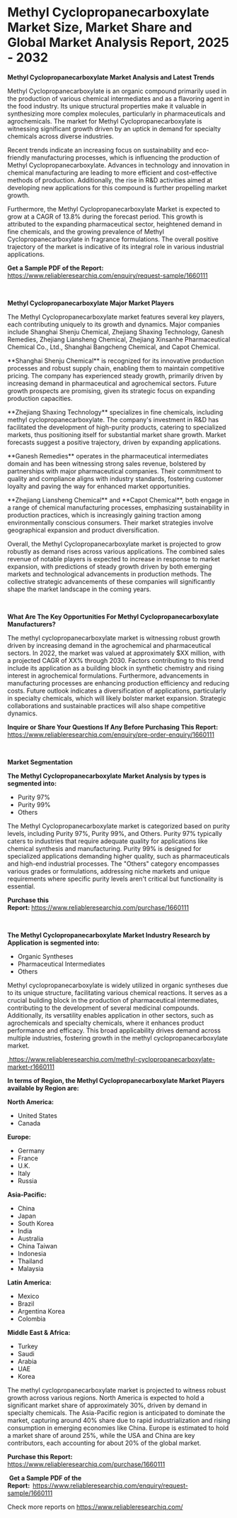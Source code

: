 <p><h1>Methyl Cyclopropanecarboxylate Market Size, Market Share and Global Market Analysis Report, 2025 - 2032</h1></p><p><strong>Methyl Cyclopropanecarboxylate Market Analysis and Latest Trends</strong></p>
<p><p>Methyl Cyclopropanecarboxylate is an organic compound primarily used in the production of various chemical intermediates and as a flavoring agent in the food industry. Its unique structural properties make it valuable in synthesizing more complex molecules, particularly in pharmaceuticals and agrochemicals. The market for Methyl Cyclopropanecarboxylate is witnessing significant growth driven by an uptick in demand for specialty chemicals across diverse industries.</p><p>Recent trends indicate an increasing focus on sustainability and eco-friendly manufacturing processes, which is influencing the production of Methyl Cyclopropanecarboxylate. Advances in technology and innovation in chemical manufacturing are leading to more efficient and cost-effective methods of production. Additionally, the rise in R&D activities aimed at developing new applications for this compound is further propelling market growth.</p><p>Furthermore, the Methyl Cyclopropanecarboxylate Market is expected to grow at a CAGR of 13.8% during the forecast period. This growth is attributed to the expanding pharmaceutical sector, heightened demand in fine chemicals, and the growing prevalence of Methyl Cyclopropanecarboxylate in fragrance formulations. The overall positive trajectory of the market is indicative of its integral role in various industrial applications.</p></p>
<p><strong>Get a Sample PDF of the Report:&nbsp;</strong> <a href="https://www.reliableresearchiq.com/enquiry/request-sample/1660111?utm_campaign=1876&utm_medium=2&utm_source=Github&utm_content=ia&utm_term=30012025&utm_id=methyl-cyclopropanecarboxylate">https://www.reliableresearchiq.com/enquiry/request-sample/1660111</a></p>
<p>&nbsp;</p>
<p><strong>Methyl Cyclopropanecarboxylate Major Market Players</strong></p>
<p><p>The Methyl Cyclopropanecarboxylate market features several key players, each contributing uniquely to its growth and dynamics. Major companies include Shanghai Shenju Chemical, Zhejiang Shaxing Technology, Ganesh Remedies, Zhejiang Liansheng Chemical, Zhejiang Xinsanhe Pharmaceutical Chemical Co., Ltd., Shanghai Bangcheng Chemical, and Capot Chemical.</p><p>**Shanghai Shenju Chemical** is recognized for its innovative production processes and robust supply chain, enabling them to maintain competitive pricing. The company has experienced steady growth, primarily driven by increasing demand in pharmaceutical and agrochemical sectors. Future growth prospects are promising, given its strategic focus on expanding production capacities.</p><p>**Zhejiang Shaxing Technology** specializes in fine chemicals, including methyl cyclopropanecarboxylate. The company's investment in R&D has facilitated the development of high-purity products, catering to specialized markets, thus positioning itself for substantial market share growth. Market forecasts suggest a positive trajectory, driven by expanding applications.</p><p>**Ganesh Remedies** operates in the pharmaceutical intermediates domain and has been witnessing strong sales revenue, bolstered by partnerships with major pharmaceutical companies. Their commitment to quality and compliance aligns with industry standards, fostering customer loyalty and paving the way for enhanced market opportunities.</p><p>**Zhejiang Liansheng Chemical** and **Capot Chemical**, both engage in a range of chemical manufacturing processes, emphasizing sustainability in production practices, which is increasingly gaining traction among environmentally conscious consumers. Their market strategies involve geographical expansion and product diversification.</p><p>Overall, the Methyl Cyclopropanecarboxylate market is projected to grow robustly as demand rises across various applications. The combined sales revenue of notable players is expected to increase in response to market expansion, with predictions of steady growth driven by both emerging markets and technological advancements in production methods. The collective strategic advancements of these companies will significantly shape the market landscape in the coming years.</p></p>
<p>&nbsp;</p>
<p><strong>What Are The Key Opportunities For Methyl Cyclopropanecarboxylate Manufacturers?</strong></p>
<p><p>The methyl cyclopropanecarboxylate market is witnessing robust growth driven by increasing demand in the agrochemical and pharmaceutical sectors. In 2022, the market was valued at approximately $XX million, with a projected CAGR of XX% through 2030. Factors contributing to this trend include its application as a building block in synthetic chemistry and rising interest in agrochemical formulations. Furthermore, advancements in manufacturing processes are enhancing production efficiency and reducing costs. Future outlook indicates a diversification of applications, particularly in specialty chemicals, which will likely bolster market expansion. Strategic collaborations and sustainable practices will also shape competitive dynamics.</p></p>
<p><strong>Inquire or Share Your Questions If Any Before Purchasing This Report:</strong> <a href="https://www.reliableresearchiq.com/enquiry/pre-order-enquiry/1660111?utm_campaign=1876&utm_medium=2&utm_source=Github&utm_content=ia&utm_term=30012025&utm_id=methyl-cyclopropanecarboxylate">https://www.reliableresearchiq.com/enquiry/pre-order-enquiry/1660111</a></p>
<p>&nbsp;</p>
<p><strong>Market Segmentation</strong></p>
<p><strong>The Methyl Cyclopropanecarboxylate Market Analysis by types is segmented into:</strong></p>
<p><ul><li>Purity 97%</li><li>Purity 99%</li><li>Others</li></ul></p>
<p><p>The Methyl Cyclopropanecarboxylate market is categorized based on purity levels, including Purity 97%, Purity 99%, and Others. Purity 97% typically caters to industries that require adequate quality for applications like chemical synthesis and manufacturing. Purity 99% is designed for specialized applications demanding higher quality, such as pharmaceuticals and high-end industrial processes. The "Others" category encompasses various grades or formulations, addressing niche markets and unique requirements where specific purity levels aren't critical but functionality is essential.</p></p>
<p><strong>Purchase this Report:&nbsp;</strong><a href="https://www.reliableresearchiq.com/purchase/1660111?utm_campaign=1876&utm_medium=2&utm_source=Github&utm_content=ia&utm_term=30012025&utm_id=methyl-cyclopropanecarboxylate">https://www.reliableresearchiq.com/purchase/1660111</a></p>
<p>&nbsp;</p>
<p><strong>The Methyl Cyclopropanecarboxylate Market Industry Research by Application is segmented into:</strong></p>
<p><ul><li>Organic Syntheses</li><li>Pharmaceutical Intermediates</li><li>Others</li></ul></p>
<p><p>Methyl cyclopropanecarboxylate is widely utilized in organic syntheses due to its unique structure, facilitating various chemical reactions. It serves as a crucial building block in the production of pharmaceutical intermediates, contributing to the development of several medicinal compounds. Additionally, its versatility enables application in other sectors, such as agrochemicals and specialty chemicals, where it enhances product performance and efficacy. This broad applicability drives demand across multiple industries, fostering growth in the methyl cyclopropanecarboxylate market.</p></p>
<p><a href="https://www.reliableresearchiq.com/methyl-cyclopropanecarboxylate-market-r1660111?utm_campaign=1876&utm_medium=2&utm_source=Github&utm_content=ia&utm_term=30012025&utm_id=methyl-cyclopropanecarboxylate">&nbsp;https://www.reliableresearchiq.com/methyl-cyclopropanecarboxylate-market-r1660111</a></p>
<p><strong>In terms of Region, the Methyl Cyclopropanecarboxylate Market Players available by Region are:</strong></p>
<p>
    <p> <strong> North America: </strong>
        <ul>
            <li>United States</li>
            <li>Canada</li>
        </ul>
        </p> 
    <p> <strong> Europe: </strong>
        <ul>
            <li>Germany</li>
            <li>France</li>
            <li>U.K.</li>
            <li>Italy</li>
            <li>Russia</li>
        </ul>
        </p> 
    <p> <strong> Asia-Pacific: </strong>
        <ul>
            <li>China</li>
            <li>Japan</li>
            <li>South Korea</li>
            <li>India</li>
            <li>Australia</li>
            <li>China Taiwan</li>
            <li>Indonesia</li>
            <li>Thailand</li>
            <li>Malaysia</li>
        </ul>
        </p> 
    <p> <strong> Latin America: </strong>
        <ul>
            <li>Mexico</li>
            <li>Brazil</li>
            <li>Argentina Korea</li>
            <li>Colombia</li>
        </ul>
        </p> 
    <p> <strong> Middle East & Africa: </strong>
        <ul>
            <li>Turkey</li>
            <li>Saudi</li>
            <li>Arabia</li>
            <li>UAE</li>
            <li>Korea</li>
        </ul>
    </p>
    </p>
<p><p>The methyl cyclopropanecarboxylate market is projected to witness robust growth across various regions. North America is expected to hold a significant market share of approximately 30%, driven by demand in specialty chemicals. The Asia-Pacific region is anticipated to dominate the market, capturing around 40% share due to rapid industrialization and rising consumption in emerging economies like China. Europe is estimated to hold a market share of around 25%, while the USA and China are key contributors, each accounting for about 20% of the global market.</p></p>
<p><strong>Purchase this Report: </strong><a href="https://www.reliableresearchiq.com/purchase/1660111?utm_campaign=1876&utm_medium=2&utm_source=Github&utm_content=ia&utm_term=30012025&utm_id=methyl-cyclopropanecarboxylate">https://www.reliableresearchiq.com/purchase/1660111</a></p>
<p>&nbsp;<strong>Get a Sample PDF of the Report:&nbsp;&nbsp;</strong><a href="https://www.reliableresearchiq.com/enquiry/request-sample/1660111?utm_campaign=1876&utm_medium=2&utm_source=Github&utm_content=ia&utm_term=30012025&utm_id=methyl-cyclopropanecarboxylate">https://www.reliableresearchiq.com/enquiry/request-sample/1660111</a></p>
<p><strong></strong></p>
<p>Check more reports on <a href="https://www.reliableresearchiq.com/?utm_campaign=1876&utm_medium=2&utm_source=Github&utm_content=ia&utm_term=30012025&utm_id=methyl-cyclopropanecarboxylate">https://www.reliableresearchiq.com/</a></p>